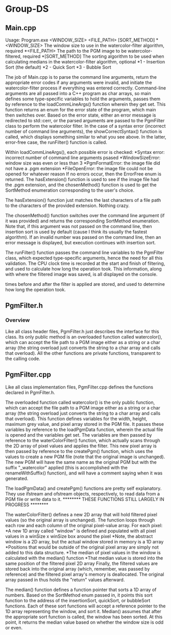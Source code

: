 # Group-DS

## Main.cpp
Usage: Program.exe <WINDOW_SIZE> <FILE_PATH> [SORT_METHOD]
*<WINDOW_SIZE>  The window size to use in the watercolor-filter algorithm, required
*<FILE_PATH>  The path to the PGM image to be watercolor-filtered, required
*[SORT_METHOD]  The sorting algorithm to be used when calculating medians in the watercolor-filter algorithm, optional
  *1 - Insertion Sort (the default)
  *2 - Quick Sort
  *3 - Bubble Sort

The job of Main.cpp is to parse the command line arguments, return the appropriate error codes if any arguments were invalid,
and initiate the watercolor-filter process if everything was entered correctly.  Command-line arguments are all passed into a 
C++ program as char arrays, so main defines some type-specific variables to hold the arguments, passes them by reference to
the loadCommLineArgs() function wherein they get set. This function returns an enum for the error state of the program, which
main then switches over.  Based on the error state, either an error message is redirected to std::cerr, or the parsed
arguments are passed to the PgmFilter class to perform the watercolor filter.  In the case of a syntax error (incorrect
number of command line arguments), the showCorrectSyntax() function is called, which displays something similar to what you
see above.  In the latter, error-free case, the runFilter() function is called.

Within loadCommLineArgs(), each possible error is checked:
*Syntax error: incorrect number of command line arguments psased
*WindowSizeError: window size was even or less than 3
*PgmFormatError: the image file did not have a .pgm extension
*FileOpenError: the image file could not be opened for whatever reason
If no errors occur, then the ErrorFree enum is returned.  The hasExtension() function is used to see if the image file had the
.pgm extension, and the chosenMethod() function is used to get the SortMethod enumeration corresponding to the user's choice.

The hasExtension() function just matches the last characters of a file path to the characters of the provided extension.
Nothing crazy.

The chosenMethod() function switches over the command line argument (if it was provided) and returns the corresponding
SortMethod enumeration.  Note that, if this argument was not passed on the command line, then insertion sort is used by default
(cause I think its usually the fastest algorithm).  If an invalid number was passed on the command line, then an error message
is displayed, but execution continues with insertion sort.

The runFilter() function passes the command line variables to the PgmFilter class, which expected type-specific arguments,
hence the need for all this validation.  The CPU clock time is recorded at the start and finish of filtering, and
used to calculate how long the operation took.  This information, along with where the filtered image was saved, is all displayed
on the console.

times before and after the filter is applied are stored, and used to determine how long the operation took.

## PgmFilter.h
### Overview
Like all class header files, PgmFilter.h just describes the interface for this class.  Its only public method is an
overloaded function called watercolor(), which can accept the file path to a PGM image either as a string or a char array (the
string overload just converts the string to a char array and calls that overload).  All the other functions are private
functions, transparent to the calling code.

## PgmFilter.cpp
Like all class implementation files, PgmFilter.cpp defines the functions declared in PgmFilter.h.

The overloaded function called watercolor() is the only public function, which can accept the file path to a PGM image either
as a string or a char array (the string overload just converts the string to a char array and calls that overload).
This function defines variables for the width, height, maximum grey value, and pixel array stored in the PGM file.
It passes these variables by reference to the loadPgmData function, wherein the actual file is opened and the variables get set.
The variables are then passed by reference to the waterColorFilter() function, which actually scans through the 2D array of
pixel values and applies the filter.  This new pixel array is then passed by reference to the createPgm() function, which uses
the values to create a new PGM file (note that the original image is unchanged).
The new PGM will have the same name as the original PGM but with the suffix "_watercolor" applied (this is accomplished with
the renameWithSuffix() function), and will have a comment saying when it was generated.

The loadPgmData() and createPgm() functions are pretty self explanatory.  They use ifstream and ofstream objects, respectively,
to read data from a PGM file or write data to it.  ******** THESE FUNCTIONS STILL LARGELY IN PROGRESS ********

The waterColorFilter() defines a new 2D array that will hold filtered pixel values (so the original array is unchanged).
The function loops through each row and each column of the original pixel-value array.
For each pixel:
*A new 1D array called "window" is defined and populated with all pixel values in a winSize x winSize box around the pixel
  *Note, the abstract window is a 2D array, but the actual window stored in memory is a 1D array
  *Positions that would be outside of the original pixel array are simply not added to this data structure.
*The median of pixel values in the window is calculated with the median() function
*That median value is stored into the same position of the filtered pixel 2D array
Finally, the filtered values are stored back into the original array (which, remember, was passed by reference) and the
filtered pixel array's memory is deallocated.  The original array passed in thus holds the "return" values afterward.

The median() function defines a function pointer that sorts a 1D array of numbers.  Based on the SortMethod enum passed in,
it points this sort function to the address of the insertionSort, quickSort, or bubbleSort functions.  Each of these sort
functions will accept a reference pointer to the 1D array representing the window, and sort it.  Median() assumes that after
the appropriate sort function is called, the window has been sorted.  At this point, it returns the median value based on
whether the window size is odd or even.
